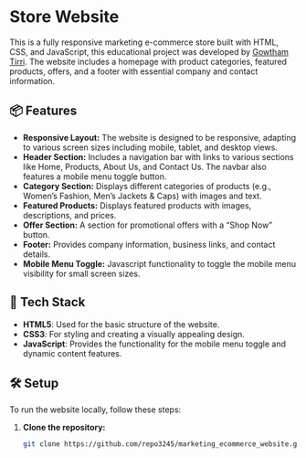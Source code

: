 # Store Website

This is a fully responsive marketing e-commerce store built with HTML, CSS, and JavaScript, this educational project was developed by [Gowtham Tirri](https://www.instagram.com/gowthamtirri/). The website includes a homepage with product categories, featured products, offers, and a footer with essential company and contact information.

## 📦 Features

- **Responsive Layout:** The website is designed to be responsive, adapting to various screen sizes including mobile, tablet, and desktop views.
- **Header Section:** Includes a navigation bar with links to various sections like Home, Products, About Us, and Contact Us. The navbar also features a mobile menu toggle button.
- **Category Section:** Displays different categories of products (e.g., Women’s Fashion, Men’s Jackets & Caps) with images and text.
- **Featured Products:** Displays featured products with images, descriptions, and prices.
- **Offer Section:** A section for promotional offers with a “Shop Now” button.
- **Footer:** Provides company information, business links, and contact details.
- **Mobile Menu Toggle:** Javascript functionality to toggle the mobile menu visibility for small screen sizes.

## 🎨 Tech Stack

- **HTML5**: Used for the basic structure of the website.
- **CSS3**: For styling and creating a visually appealing design.
- **JavaScript**: Provides the functionality for the mobile menu toggle and dynamic content features.

## 🛠️ Setup

To run the website locally, follow these steps:

1. **Clone the repository:**
   ```bash
   git clone https://github.com/repo3245/marketing_ecommerce_website.git
